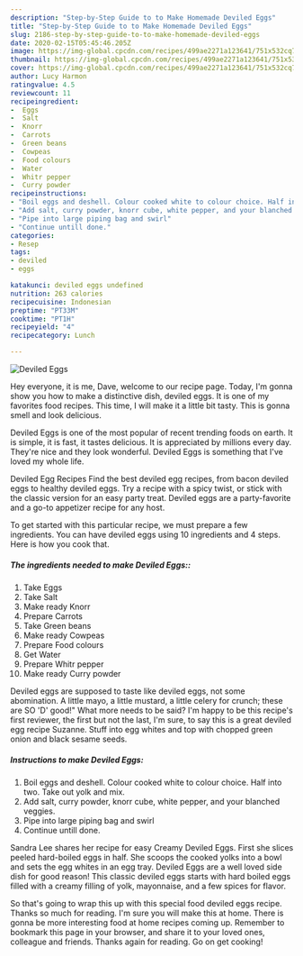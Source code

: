```yaml
---
description: "Step-by-Step Guide to to Make Homemade Deviled Eggs"
title: "Step-by-Step Guide to to Make Homemade Deviled Eggs"
slug: 2186-step-by-step-guide-to-to-make-homemade-deviled-eggs
date: 2020-02-15T05:45:46.205Z
image: https://img-global.cpcdn.com/recipes/499ae2271a123641/751x532cq70/deviled-eggs-recipe-main-photo.jpg
thumbnail: https://img-global.cpcdn.com/recipes/499ae2271a123641/751x532cq70/deviled-eggs-recipe-main-photo.jpg
cover: https://img-global.cpcdn.com/recipes/499ae2271a123641/751x532cq70/deviled-eggs-recipe-main-photo.jpg
author: Lucy Harmon
ratingvalue: 4.5
reviewcount: 11
recipeingredient:
-  Eggs
-  Salt
-  Knorr
-  Carrots
-  Green beans
-  Cowpeas
-  Food colours
-  Water
-  Whitr pepper
-  Curry powder
recipeinstructions:
- "Boil eggs and deshell. Colour cooked white to colour choice. Half into two. Take out yolk and mix."
- "Add salt, curry powder, knorr cube, white pepper, and your blanched veggies."
- "Pipe into large piping bag and swirl"
- "Continue untill done."
categories:
- Resep
tags:
- deviled
- eggs

katakunci: deviled eggs undefined
nutrition: 263 calories
recipecuisine: Indonesian
preptime: "PT33M"
cooktime: "PT1H"
recipeyield: "4"
recipecategory: Lunch

---
```



![Deviled Eggs](https://img-global.cpcdn.com/recipes/499ae2271a123641/751x532cq70/deviled-eggs-recipe-main-photo.jpg)

Hey everyone, it is me, Dave, welcome to our recipe page. Today, I'm gonna show you how to make a distinctive dish, deviled eggs. It is one of my favorites food recipes. This time, I will make it a little bit tasty. This is gonna smell and look delicious.

Deviled Eggs is one of the most popular of recent trending foods on earth. It is simple, it is fast, it tastes delicious. It is appreciated by millions every day. They're nice and they look wonderful. Deviled Eggs is something that I've loved my whole life.

Deviled Egg Recipes Find the best deviled egg recipes, from bacon deviled eggs to healthy deviled eggs. Try a recipe with a spicy twist, or stick with the classic version for an easy party treat. Deviled eggs are a party-favorite and a go-to appetizer recipe for any host.


To get started with this particular recipe, we must prepare a few ingredients. You can have deviled eggs using 10 ingredients and 4 steps. Here is how you cook that.

##### The ingredients needed to make Deviled Eggs::

1. Take  Eggs
1. Take  Salt
1. Make ready  Knorr
1. Prepare  Carrots
1. Take  Green beans
1. Make ready  Cowpeas
1. Prepare  Food colours
1. Get  Water
1. Prepare  Whitr pepper
1. Make ready  Curry powder


Deviled eggs are supposed to taste like deviled eggs, not some abomination. A little mayo, a little mustard, a little celery for crunch; these are SO &#39;D&#39; good!&#34; What more needs to be said? I&#39;m happy to be this recipe&#39;s first reviewer, the first but not the last, I&#39;m sure, to say this is a great deviled egg recipe Suzanne. Stuff into egg whites and top with chopped green onion and black sesame seeds. 

##### Instructions to make Deviled Eggs:

1. Boil eggs and deshell. Colour cooked white to colour choice. Half into two. Take out yolk and mix.
1. Add salt, curry powder, knorr cube, white pepper, and your blanched veggies.
1. Pipe into large piping bag and swirl
1. Continue untill done.


Sandra Lee shares her recipe for easy Creamy Deviled Eggs. First she slices peeled hard-boiled eggs in half. She scoops the cooked yolks into a bowl and sets the egg whites in an egg tray. Deviled Eggs are a well loved side dish for good reason! This classic deviled eggs starts with hard boiled eggs filled with a creamy filling of yolk, mayonnaise, and a few spices for flavor. 

So that's going to wrap this up with this special food deviled eggs recipe. Thanks so much for reading. I'm sure you will make this at home. There is gonna be more interesting food at home recipes coming up. Remember to bookmark this page in your browser, and share it to your loved ones, colleague and friends. Thanks again for reading. Go on get cooking!
